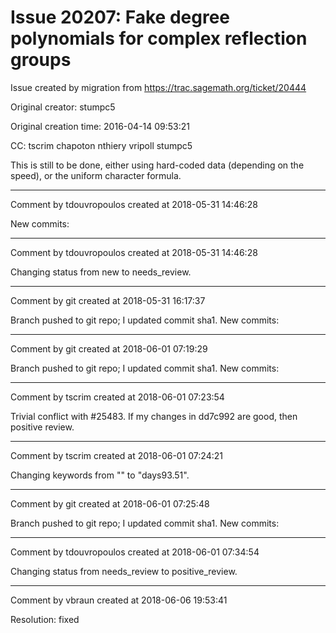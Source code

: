 # Issue 20207: Fake degree polynomials for complex reflection groups

Issue created by migration from https://trac.sagemath.org/ticket/20444

Original creator: stumpc5

Original creation time: 2016-04-14 09:53:21

CC:  tscrim chapoton nthiery vripoll stumpc5

This is still to be done, either using hard-coded data (depending on the speed), or the uniform character formula.


---

Comment by tdouvropoulos created at 2018-05-31 14:46:28

New commits:


---

Comment by tdouvropoulos created at 2018-05-31 14:46:28

Changing status from new to needs_review.


---

Comment by git created at 2018-05-31 16:17:37

Branch pushed to git repo; I updated commit sha1. New commits:


---

Comment by git created at 2018-06-01 07:19:29

Branch pushed to git repo; I updated commit sha1. New commits:


---

Comment by tscrim created at 2018-06-01 07:23:54

Trivial conflict with #25483. If my changes in dd7c992 are good, then positive review.


---

Comment by tscrim created at 2018-06-01 07:24:21

Changing keywords from "" to "days93.51".


---

Comment by git created at 2018-06-01 07:25:48

Branch pushed to git repo; I updated commit sha1. New commits:


---

Comment by tdouvropoulos created at 2018-06-01 07:34:54

Changing status from needs_review to positive_review.


---

Comment by vbraun created at 2018-06-06 19:53:41

Resolution: fixed
